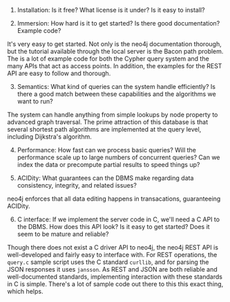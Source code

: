 1. Installation: Is it free?  What license is it under?  Is it easy to install?

2. Immersion: How hard is it to get started?  Is there good documentation?  Example code?

It's very easy to get started. Not only is the neo4j documentation thorough, but the tutorial available through the local server is the Bacon path problem. The is a lot of example code for both the Cypher query system and the many APIs that act as access points. In addition, the examples for the REST API are easy to follow and thorough.

3. Semantics: What kind of queries can the system handle efficiently? Is there a good match between these capabilities and the algorithms we want to run?

The system can handle anything from simple lookups by node property to advanced graph traversal. The prime attraction of this database is that several shortest path algorithms are implemented at the query level, including Dijkstra's algorithm.

4. Performance: How fast can we process basic queries?  Will the performance scale up to large numbers of concurrent queries?  Can we index the data or precompute partial results to speed things up?

5. ACIDity: What guarantees can the DBMS make regarding data consistency, integrity, and related issues?

neo4j enforces that all data editing happens in transacations, guaranteeing ACIDity.

6. C interface: If we implement the server code in C, we'll need a C API to the DBMS.  How does this API look?  Is it easy to get started?  Does it seem to be mature and reliable?

Though there does not exist a C driver API to neo4j, the neo4j REST API is well-developed and fairly easy to interface with. For REST operations, the `query.c` sample script uses the C standard `curllib`, and for parsing the JSON responses it uses `jansson`. As REST and JSON are both reliable and well-documented standards, implementing interaction with these standards in C is simple. There's a lot of sample code out there to this this exact thing, which helps.